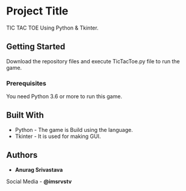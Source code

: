 # Project Title

TIC TAC TOE Using Python & Tkinter.

## Getting Started

Download the repository files and execute TicTacToe.py file to run the game.

### Prerequisites

You need Python 3.6 or more to run this game.

## Built With

* Python - The game is Build using the language.
* Tkinter - It is used for making GUI.

## Authors

* **Anurag Srivastava**

Social Media - **@imsrvstv**

